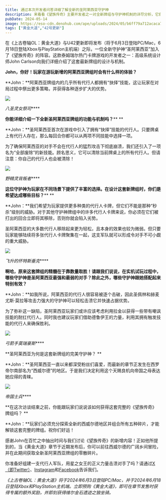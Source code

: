 ```yaml
---
title: 通过本次开发者问答详细了解全新的圣阿莱西亚守护神
description: 来看看《望族传奇》主要开发者之一对全新牌组与守护神机制的详尽分析，它们将与U42更新以及《黄金大道》（Gold Road）章节同步上线！
pubDate: 2024-05-14
image: https://eso-cdn.denohub.com/ape/uploads/2024/05/b6ff79a712acaca7e8fd60f3617f166a.jpg
tags: ["黄金大道","42号更新"]
---
```


在《上古卷轴OL：黄金大道》与U42更新即将发布（将于6月3日登陆PC/Mac，6月18日登陆Xbox与PlayStation主机端）之际，一位全新守护神“圣阿莱西亚”加入了《望族传奇》的阵容。这款泰姆瑞尔热门卡牌游戏的开发者之一：高级系统设计师John
Carlson向我们详细介绍了这套最新牌组的设计与机制。 

**John，你好！玩家在游玩新增的阿莱西亚牌组时会有什么样的体验？**

**John：**阿莱西亚牌组内的几乎所有代行人都拥有“抉择”技能，这让玩家在对局过程中祭出更多策略，并获得各种逐步扩大的优势。

![](https://eso-cdn.denohub.com/ape/uploads/2024/05/8b246095bd4ef9679ac8ad7df2a025e9.jpg)

_八圣灵女祭司_****

**你能详细介绍一下全新圣阿莱西亚牌组的功能与机制吗？**** **

**John：**圣阿莱西亚首次在游戏中引入了拥有“抉择”技能的代行人。只要牌桌上有代行人存在，那么每回合你都可以从两项不同技能中选择一项。

为了确保阿莱西亚的对手不会在代行人的猛烈攻击下彻底崩溃，我们还引入了一项名为“全部废除”的新技能。顾名思义，它可以清除当前牌桌上的所有代行人。但请注意：你自己的代行人也会被清除！

![](https://eso-cdn.denohub.com/ape/uploads/2024/05/727efd303a9cccd6ef7affe21fc4c383.jpg)

_野精灵背叛者_****

**这位守护神为玩家在不同场景下提供了丰富的选择。在设计这套新牌组时，你们是希望达成哪些目标？**** **

**John：**我们希望为玩家提供更多种类的代行人卡牌，但它们不能是那种“秒杀”级别的威胁。对于其他守护神牌组中的许多代行人卡牌来说，你必须在它们被打出的回合立即将其移除，否则你就会陷入劣势。

圣阿莱西亚的大多数代行人移除起来更为轻松，且本身的效果也较为微弱。但只要玩家能够陆续将多张代行人卡牌聚集在一起，这支军队就可以形成令对手不可小觑的重大威胁。

![](https://eso-cdn.denohub.com/ape/uploads/2024/05/efbdd99294fad1c63399d7b50042fb08.jpg)

_飞升的怀特斯垂克_****

**啊哈，原来这套牌组的精髓在于靠数量取胜！请跟我们说说，在实机试玩过程中，哪些守护神是圣阿莱西亚最强和最弱的对手？除此之外，哪些守护神跟她搭配起来特别有效？**

**John：**如我所说，阿莱西亚的代行人很容易被逐个击破，因此圣佩林和赫麦尤斯·莫拉等攻击力强大的守护神可以轻松击溃它并快速占据优势。

为了弥补这一缺陷，圣阿莱西亚玩家们或许应该考虑利用拉金以获得一些带有嘲讽技能的耐扛代行人。同时我也建议玩家们借助德鲁伊王的力量，利用其拥有触发技能的代行人来确保胜利。

![](https://eso-cdn.denohub.com/ape/uploads/2024/05/624dfb8905ce50ae0460812607b7e67a.jpg)

_弓箭手莫瑞豪斯_****

**圣阿莱西亚为何是这套新牌组的完美守护神？ **

**John：**圣阿莱西亚一直以来都深受粉丝们喜爱，而最新的章节正发生在西罗帝尔南部名为“西威尔德”的地区。于是我们决定利用这个天赐良机向帝国之母表达她应得的青睐。

![](https://eso-cdn.denohub.com/ape/uploads/2024/05/786986ddc8672b6cea1227559f3b86ef.jpg)

_帝国士兵_****

**在这次访谈结束之前，你能跟玩家们说说该如何获得这套完整的《望族传奇》牌组吗？ **

**John：**玩家们必须充分探索全新的西威尔德地区并组合所有五种碎片，才能解锁这套完整的牌组。祝你们好运！

感谢John在百忙之中抽出时间与我们讨论《望族传奇》的新增内容！正如他所提到的，当《黄金大道》章节于近期发布后，你可以前往西威尔德的广阔乡间冒险，并在此期间获取全新圣阿莱西亚牌组的零散碎片。

你准备好组建一支代行人军队，用星之女王的正义力量击溃对手了吗？请通过[X（即Twitter）](https://twitter.com/TESOnline)、[Instagram](https://www.instagram.com/elderscrollsonline/)和[Facebook](https://www.facebook.com/elderscrollsonline)告诉我们。

_《上古卷轴OL：黄金大道》将于2024年6月3日登陆PC/Mac，并于2024年6月18日登陆Xbox和PlayStation主机端。立即预购《黄金大道》，即可在章节发售时获得专属的额外奖励，并即刻获得维尔金石遗迹之狼坐骑。_
